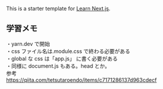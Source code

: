 This is a starter template for [Learn Next.js](https://nextjs.org/learn).

## 学習メモ

・yarn.dev で開始<br>
・css ファイル名は.module.css で終わる必要がある<br>
・global な css は「app.js」 に書く必要がある<br>
・同様に document.js もある。head とか。<br>
参考<br>
https://qiita.com/tetsutaroendo/items/c7171286137d963cdecf
